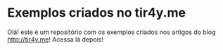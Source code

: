 # Exemplos criados no tir4y.me
Olá! este é um repositório com os exemplos criados nos artigos do blog http://tir4y.me!
Acessa lá depois!
